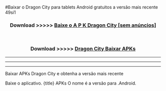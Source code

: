 #Baixar o Dragon City   para tablets Android gratuitos a versão mais recente 49si1


<div align="center">
<h3>Download >>>>> <a href="https://pt-web.web.app/?pt= Dragon City ">Baixe o A P K Dragon City  [sem anúncios]</a></h3><br>

<h3>Download >>>>> <a href="https://pt-web.web.app/?pt= Dragon City ">Dragon City  Baixar APKs</a></h3>
</div>

----------------------------------------------------------

----------------------------------------------------------

----------------------------------------------------------

Baixar APKs Dragon City  e obtenha a versão mais recente

Baixe o aplicativo. {title} APKs O nome é a versão para .Android.


